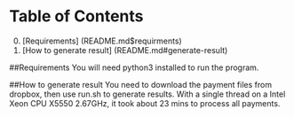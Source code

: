 # Table of Contents

0. [Requirements] (README.md$requirments)
1. [How to generate result] (README.md#generate-result)

##Requirements
You will need python3 installed to run the program.

##How to generate result
You need to download the payment files from dropbox, then use run.sh to generate results. With a single thread on a Intel Xeon CPU X5550 2.67GHz, it took about 23 mins to process all payments. 
